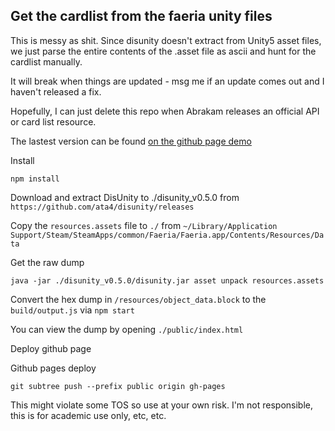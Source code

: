 Get the cardlist from the faeria unity files
--
This is messy as shit.  Since disunity doesn't extract from Unity5 asset files, we just parse
the entire contents of the .asset file as ascii and hunt for the cardlist manually.

It will break when things are updated - msg me if an update comes out and I haven't released a fix.

Hopefully, I can just delete this repo when Abrakam releases an official API or card list resource.

The lastest version can be found [on the github page demo](http://tidwell.github.io/faeria-cards/)

Install

`npm install`

Download and extract DisUnity to ./disunity_v0.5.0 from `https://github.com/ata4/disunity/releases`

Copy the `resources.assets` file to `./` from `~/Library/Application Support/Steam/SteamApps/common/Faeria/Faeria.app/Contents/Resources/Data`

Get the raw dump

`java -jar ./disunity_v0.5.0/disunity.jar asset unpack resources.assets`

Convert the hex dump in `/resources/object_data.block` to the `build/output.js` via `npm start`

You can view the dump by opening `./public/index.html`


Deploy github page

Github pages deploy

`git subtree push --prefix public origin gh-pages`


This might violate some TOS so use at your own risk.
I'm not responsible, this is for academic use only, etc, etc.